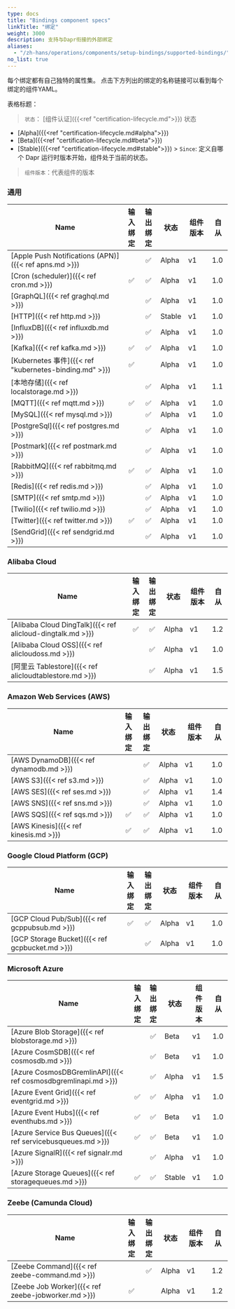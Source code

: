 ```yaml
---
type: docs
title: "Bindings component specs"
linkTitle: "绑定"
weight: 3000
description: 支持与Dapr衔接的外部绑定
aliases:
  - "/zh-hans/operations/components/setup-bindings/supported-bindings/"
no_list: true
---
```


每个绑定都有自己独特的属性集。 点击下方列出的绑定的名称链接可以看到每个绑定的组件YAML。


表格标题：

> `状态`： [组件认证]({{<ref "certification-lifecycle.md">}}) 状态
  - [Alpha]({{<ref "certification-lifecycle.md#alpha">}})
  - [Beta]({{<ref "certification-lifecycle.md#beta">}})
  - [Stable]({{<ref "certification-lifecycle.md#stable">}}) > `Since`: 定义自哪个 Dapr 运行时版本开始，组件处于当前的状态。

> `组件版本`：代表组件的版本
### 通用

| Name                                                  | 输入<br>绑定 | 输出<br>绑定 | 状态     | 组件版本 | 自从  |
| ----------------------------------------------------- |:--------------:|:--------------:| ------ | ---- | --- |
| [Apple Push Notifications (APN)]({{< ref apns.md >}}) |                |       ✅        | Alpha  | v1   | 1.0 |
| [Cron (scheduler)]({{< ref cron.md >}})               |       ✅        |       ✅        | Alpha  | v1   | 1.0 |
| [GraphQL]({{< ref graghql.md >}})                     |                |       ✅        | Alpha  | v1   | 1.0 |
| [HTTP]({{< ref http.md >}})                           |                |       ✅        | Stable | v1   | 1.0 |
| [InfluxDB]({{< ref influxdb.md >}})                   |                |       ✅        | Alpha  | v1   | 1.0 |
| [Kafka]({{< ref kafka.md >}})                         |       ✅        |       ✅        | Alpha  | v1   | 1.0 |
| [Kubernetes 事件]({{< ref "kubernetes-binding.md" >}})  |       ✅        |                | Alpha  | v1   | 1.0 |
| [本地存储]({{< ref localstorage.md >}})                   |                |       ✅        | Alpha  | v1   | 1.1 |
| [MQTT]({{< ref mqtt.md >}})                           |       ✅        |       ✅        | Alpha  | v1   | 1.0 |
| [MySQL]({{< ref mysql.md >}})                         |                |       ✅        | Alpha  | v1   | 1.0 |
| [PostgreSql]({{< ref postgres.md >}})                 |                |       ✅        | Alpha  | v1   | 1.0 |
| [Postmark]({{< ref postmark.md >}})                   |                |       ✅        | Alpha  | v1   | 1.0 |
| [RabbitMQ]({{< ref rabbitmq.md >}})                   |       ✅        |       ✅        | Alpha  | v1   | 1.0 |
| [Redis]({{< ref redis.md >}})                         |                |       ✅        | Alpha  | v1   | 1.0 |
| [SMTP]({{< ref smtp.md >}})                           |                |       ✅        | Alpha  | v1   | 1.0 |
| [Twilio]({{< ref twilio.md >}})                       |                |       ✅        | Alpha  | v1   | 1.0 |
| [Twitter]({{< ref twitter.md >}})                     |       ✅        |       ✅        | Alpha  | v1   | 1.0 |
| [SendGrid]({{< ref sendgrid.md >}})                   |                |       ✅        | Alpha  | v1   | 1.0 |

### Alibaba Cloud

| Name                                                       | 输入<br>绑定 | 输出<br>绑定 | 状态    | 组件版本 | 自从  |
| ---------------------------------------------------------- |:--------------:|:--------------:| ----- | ---- | --- |
| [Alibaba Cloud DingTalk]({{< ref alicloud-dingtalk.md >}}) |       ✅        |       ✅        | Alpha | v1   | 1.2 |
| [Alibaba Cloud OSS]({{< ref alicloudoss.md >}})            |                |       ✅        | Alpha | v1   | 1.0 |
| [阿里云 Tablestore]({{< ref alicloudtablestore.md >}})        |                |       ✅        | Alpha | v1   | 1.5 |

### Amazon Web Services (AWS)

| Name                                    | 输入<br>绑定 | 输出<br>绑定 | 状态    | 组件版本 | 自从  |
| --------------------------------------- |:--------------:|:--------------:| ----- | ---- | --- |
| [AWS DynamoDB]({{< ref dynamodb.md >}}) |                |       ✅        | Alpha | v1   | 1.0 |
| [AWS S3]({{< ref s3.md >}})             |                |       ✅        | Alpha | v1   | 1.0 |
| [AWS SES]({{< ref ses.md >}})           |                |       ✅        | Alpha | v1   | 1.4 |
| [AWS SNS]({{< ref sns.md >}})           |                |       ✅        | Alpha | v1   | 1.0 |
| [AWS SQS]({{< ref sqs.md >}})           |       ✅        |       ✅        | Alpha | v1   | 1.0 |
| [AWS Kinesis]({{< ref kinesis.md >}})   |       ✅        |       ✅        | Alpha | v1   | 1.0 |

### Google Cloud Platform (GCP)

| Name                                           | 输入<br>绑定 | 输出<br>绑定 | 状态    | 组件版本 | 自从  |
| ---------------------------------------------- |:--------------:|:--------------:| ----- | ---- | --- |
| [GCP Cloud Pub/Sub]({{< ref gcppubsub.md >}})  |       ✅        |       ✅        | Alpha | v1   | 1.0 |
| [GCP Storage Bucket]({{< ref gcpbucket.md >}}) |                |       ✅        | Alpha | v1   | 1.0 |

### Microsoft Azure

| Name                                                          | 输入<br>绑定 | 输出<br>绑定 | 状态     | 组件版本 | 自从  |
| ------------------------------------------------------------- |:--------------:|:--------------:| ------ | ---- | --- |
| [Azure Blob Storage]({{< ref blobstorage.md >}})              |                |       ✅        | Beta   | v1   | 1.0 |
| [Azure CosmSDB]({{< ref cosmosdb.md >}})                      |                |       ✅        | Beta   | v1   | 1.0 |
| [Azure CosmosDBGremlinAPI]({{< ref cosmosdbgremlinapi.md >}}) |                |       ✅        | Alpha  | v1   | 1.5 |
| [Azure Event Grid]({{< ref eventgrid.md >}})                  |       ✅        |       ✅        | Alpha  | v1   | 1.0 |
| [Azure Event Hubs]({{< ref eventhubs.md >}})                  |       ✅        |       ✅        | Beta   | v1   | 1.0 |
| [Azure Service Bus Queues]({{< ref servicebusqueues.md >}})   |       ✅        |       ✅        | Beta   | v1   | 1.0 |
| [Azure SignalR]({{< ref signalr.md >}})                       |                |       ✅        | Alpha  | v1   | 1.0 |
| [Azure Storage Queues]({{< ref storagequeues.md >}})          |       ✅        |       ✅        | Stable | v1   | 1.0 |

### Zeebe (Camunda Cloud)

| Name                                               | 输入<br>绑定 | 输出<br>绑定 | 状态    | 组件版本 | 自从  |
| -------------------------------------------------- |:--------------:|:--------------:| ----- | ---- | --- |
| [Zeebe Command]({{< ref zeebe-command.md >}})      |                |       ✅        | Alpha | v1   | 1.2 |
| [Zeebe Job Worker]({{< ref zeebe-jobworker.md >}}) |       ✅        |                | Alpha | v1   | 1.2 |
